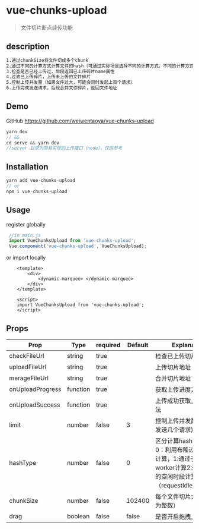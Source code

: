 # vue-chunks-upload

> 文件切片断点续传功能

## description

```html
1.通过chunkSize将文件切成多个chunk
2.通过不同的计算方式计算文件的hash（可通过实际场景选择不同的计算方式，不同的计算方式会有不同的计算错误率，和不同的时效性）
3.检查是否已经上传过，后段返回已上传碎片name属性
4.过滤已上传碎片，上传未上传的文件碎片
5.控制上传并发量（如果文件过大，可能会同时发起上百个请求）
6.上传完成发送请求，后段合并文件碎片，返回文件地址
```



## Demo

GitHub <https://github.com/weiwentaoya/vue-chunks-upload>

```js
yarn dev
// &&
cd serve && yarn dev
//server 目录为简易实现的上传接口（node），仅供参考
```

## Installation

```js
yarn add vue-chunks-upload
// or 
npm i vue-chunks-upload
```

## Usage

register globally

```js
 //in main.js
 import VueChunksUpload from 'vue-chunks-upload';
 Vue.component('vue-chunks-upload', VueChunksUpload);
```

or import locally

```vue
	<template>	
		<div>
			<dynamic-marquee> </dynamic-marquee>
		</div>
	</template>

	<script>
	import VueChunksUpload from 'vue-chunks-upload';
	</script>
```

## Props

| Prop             | Type     | required | Default | Explanation                                                  |
| ---------------- | -------- | -------- | ------- | ------------------------------------------------------------ |
| checkFileUrl     | string   | true     |         | 检查已上传切片地址                                           |
| uploadFileUrl    | string   | true     |         | 上传切片地址                                                 |
| merageFileUrl    | string   | true     |         | 合并切片地址                                                 |
| onUploadProgress | function | true     |         | 获取上传进度方法                                             |
| onUploadSuccess  | function | true     |         | 上传成功获取上传地址方法                                     |
| limit            | number   | false    | 3       | 控制上传并发数量(一次发送几个请求)                           |
| hashType         | number   | false    | 0       | 区分计算hash的方法。0：利用布隆过滤器方式计算，1:通过子线程worker计算2:通过浏览器的空闲时段计算（requestIdleCallback） |
| chunkSize        | number   | false    | 102400  | 每个文件切片大小（建议为整数）                               |
| drag             | boolean  | false    | false   | 是否开启拖拽上传                                             |

